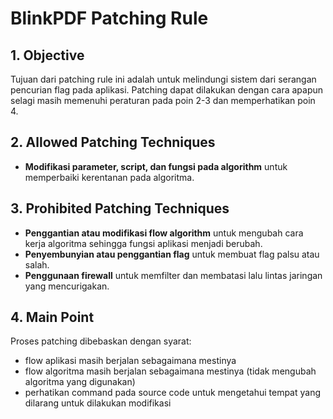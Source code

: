 # BlinkPDF Patching Rule

## 1. Objective

Tujuan dari patching rule ini adalah untuk melindungi sistem dari serangan pencurian flag pada aplikasi. Patching dapat dilakukan dengan cara apapun selagi masih memenuhi peraturan pada poin 2-3 dan memperhatikan poin 4.

## 2. Allowed Patching Techniques

- **Modifikasi parameter, script, dan fungsi pada algorithm** untuk memperbaiki kerentanan pada algoritma.

## 3. Prohibited Patching Techniques

- **Penggantian atau modifikasi flow algorithm** untuk mengubah cara kerja algoritma sehingga fungsi aplikasi menjadi berubah.
- **Penyembunyian atau penggantian flag** untuk membuat flag palsu atau salah.
- **Penggunaan firewall** untuk memfilter dan membatasi lalu lintas jaringan yang mencurigakan.

## 4. Main Point

Proses patching dibebaskan dengan syarat:

- flow aplikasi masih berjalan sebagaimana mestinya
- flow algoritma masih berjalan sebagaimana mestinya (tidak mengubah algoritma yang digunakan)
- perhatikan command pada source code untuk mengetahui tempat yang dilarang untuk dilakukan modifikasi
